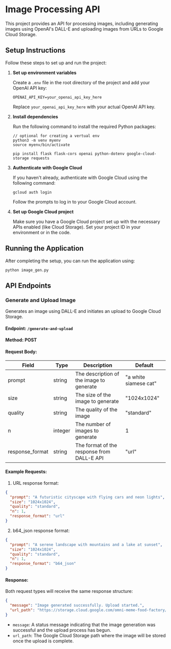 # Image Processing API

This project provides an API for processing images, including generating images using OpenAI's DALL-E and uploading images from URLs to Google Cloud Storage.

## Setup Instructions

Follow these steps to set up and run the project:

1. **Set up environment variables**

   Create a `.env` file in the root directory of the project and add your OpenAI API key:

   ```
   OPENAI_API_KEY=your_openai_api_key_here
   ```

   Replace `your_openai_api_key_here` with your actual OpenAI API key.

2. **Install dependencies**

   Run the following command to install the required Python packages:

   ```
   // optional for creating a vertual env
   python3 -m venv myenv
   source myenv/bin/activate

   pip install flask flask-cors openai python-dotenv google-cloud-storage requests
   ```

3. **Authenticate with Google Cloud**

   If you haven't already, authenticate with Google Cloud using the following command:

   ```
   gcloud auth login
   ```

   Follow the prompts to log in to your Google Cloud account.

4. **Set up Google Cloud project**

   Make sure you have a Google Cloud project set up with the necessary APIs enabled (like Cloud Storage). Set your project ID in your environment or in the code.

## Running the Application

After completing the setup, you can run the application using:

```
python image_gen.py
```

## API Endpoints

### Generate and Upload Image

Generates an image using DALL-E and initiates an upload to Google Cloud Storage.

#### Endpoint: `/generate-and-upload`

#### Method: POST

#### Request Body:

| Field | Type | Description | Default |
|-------|------|-------------|---------|
| prompt | string | The description of the image to generate | "a white siamese cat" |
| size | string | The size of the image to generate | "1024x1024" |
| quality | string | The quality of the image | "standard" |
| n | integer | The number of images to generate | 1 |
| response_format | string | The format of the response from DALL-E API | "url" |

#### Example Requests:

1. URL response format:

```json
{
  "prompt": "A futuristic cityscape with flying cars and neon lights",
  "size": "1024x1024",
  "quality": "standard",
  "n": 1,
  "response_format": "url"
}
```

2. b64_json response format:

```json
{
  "prompt": "A serene landscape with mountains and a lake at sunset",
  "size": "1024x1024",
  "quality": "standard",
  "n": 1,
  "response_format": "b64_json"
}
```

#### Response:

Both request types will receive the same response structure:

```json
{
  "message": "Image generated successfully. Upload started.",
  "url_path": "https://storage.cloud.google.com/omni-meme-food-factory/unique-filename.png"
}
```

- `message`: A status message indicating that the image generation was successful and the upload process has begun.
- `url_path`: The Google Cloud Storage path where the image will be stored once the upload is complete.
